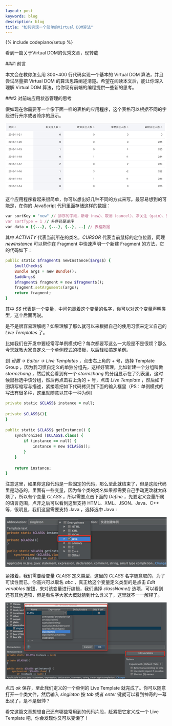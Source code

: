 ```yaml
---
layout: post
keywords: blog
description: blog
title: "如何实现一个简单的Virtual DOM算法"
---
```

{% include codepiano/setup %}

看到一篇关于Virtual DOM的优秀文章，现转载

###1 前言

本文会在教你怎么用 300~400 行代码实现一个基本的 Virtual DOM 算法，并且尝试尽量把 Virtual DOM 的算法思路阐述清楚。希望在阅读本文后，能让你深入理解 Virtual DOM 算法，给你现有前端的编程提供一些新的思考。

###2 对前端应用状态管理的思考

假如现在你需要写一个像下面一样的表格的应用程序，这个表格可以根据不同的字段进行升序或者降序的展示。

![](/image/table.png)

这个应用程序看起来很简单，你可以想出好几种不同的方式来写。最容易想到的可能是，在你的 JavaScript 代码里面存储这样的数据：

``` ruby
var sortKey = "new" // 排序的字段，新增（new）、取消（cancel）、净关注（gain）、累积（cumulate）人数
var sortType = 1 // 升序还是逆序
var data = [{...}, {...}, {..}, ..] // 表格数据
```

其中 *$ACTIVITY$* 代表当前所在的类名，*$CURSOR$* 代表当前鼠标的定位位置，同理 *newInstance* 可以帮你在 Fragment 中快速声明一个新建 Fragment 的方法，它的代码如下：

``` ruby
public static $fragment$ newInstance($args$) {
    $nullChecks$
    Bundle args = new Bundle();
    $addArgs$
    $fragment$ fragment = new $fragment$();
    fragment.setArguments(args);
    return fragment;
}
```
其中 *$$* 代表是一个变量，中间包裹着这个变量的名字，你可以对这个变量声明类型，这个后面再说。

是不是很容易理解呢？如果理解了那么就可以来根据自己的使用习惯来定义自己的 *Live Templates* 了。

比如我们在开发中要经常写单例模式吧？每次都要写这么一大段是不是很烦？那么今天就教大家自定义一个单例模式的模板，以后轻松搞定单例。

到 *设置 -> Editor -> Live Templates* ，点击右上角的 + 号，选择 Template Group ，因为我习惯自定义的单独分组先，这样好管理，比如新建一个分组叫做 *stormzhang* ，然后就会看到有一个 *stormzhang* 的分组显示在了列表里，这时候鼠标选中该分组，然后再点击右上角的 + 号，点击 *Live Template* ，然后如下图填写缩写与描述，紧接着把如下代码拷贝到下面的输入框里（PS：单例模式的写法有很多种，这里就随意以其中一种为例）

``` ruby
private static $CLASS$ instance = null;
 
private $CLASS$(){
}
 
public static $CLASS$ getInstance() {
    synchronized ($CLASS$.class) {
        if (instance == null) {
            instance = new $CLASS$();
        }
    }

    return instance;
}
```
注意这里，如果你这段代码是一些固定的代码，那么至此就结束了，但是这段代码里是动态的，里面有一些变量，因为每个类的类名如果都需要自己手动更改就太麻烦了，所以有个变量 *$CLASS$* ，所以需要点击下面的 *Define* ，先要定义变量所属的语言范围，点开之后可以看到这里支持 HTML、XML、JSON、Java、C++ 等，很明显，我们这里需要支持 Java ，选择选中 Java :

![](/image/live_templates3.png)

紧接着，我们需要给变量 *$CLASS$* 定义类型，这里的 *CLASS* 名字随意取的，为了可读性而已，你高兴可以取名 *abc* ，真正给这个变量定义类型的是点击 *Edit variables* 按钮，来对该变量进行编辑，我们选择 *className()* 选项，可以看到还有其他选项，但是看名字大家大概就猜到什么含义了，这里就不一一解释了。

![](/image/live_templates4.png)

点击 *ok* 保存，至此我们定义的一个单例的 Live Template 就完成了。你可以随意打开一个类文件，然后输入 *singleton* 按 *tab* 或者 *enter* 键就可以看到神奇的一幕出现了，是不是很帅？

看完这篇文章想想自己还有哪些常用到的代码片段，赶紧把它定义成一个 Live Template 吧，你会发现你又可以变懒了！



